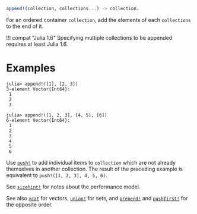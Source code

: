 ```julia
append!(collection, collections...) -> collection.
```

For an ordered container `collection`, add the elements of each `collections` to the end of it.

!!! compat "Julia 1.6"
    Specifying multiple collections to be appended requires at least Julia 1.6.


# Examples

```jldoctest
julia> append!([1], [2, 3])
3-element Vector{Int64}:
 1
 2
 3

julia> append!([1, 2, 3], [4, 5], [6])
6-element Vector{Int64}:
 1
 2
 3
 4
 5
 6
```

Use [`push!`](@ref) to add individual items to `collection` which are not already themselves in another collection. The result of the preceding example is equivalent to `push!([1, 2, 3], 4, 5, 6)`.

See [`sizehint!`](@ref) for notes about the performance model.

See also [`vcat`](@ref) for vectors, [`union!`](@ref) for sets, and [`prepend!`](@ref) and [`pushfirst!`](@ref) for the opposite order.
